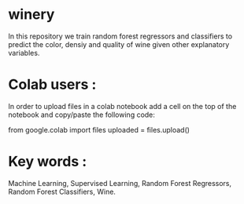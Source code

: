 # winery
In this repository we train random forest regressors and classifiers to predict the color, densiy and quality of wine given other explanatory variables.

# Colab users :

In order to upload files in a colab notebook add a cell on the top of the notebook and copy/paste the following code:

from google.colab import files
uploaded = files.upload()

# Key words : 
Machine Learning, Supervised Learning, Random Forest Regressors, Random Forest Classifiers, Wine.

